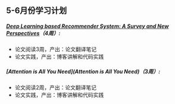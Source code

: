 ## 5-6月份学习计划

##### [Deep Learning based Recommender System: A Survey and New Perspectives](<https://arxiv.org/pdf/1707.07435.pdf>)（4周）:

* 论文阅读3周，产出：论文翻译笔记
* 论文实践，产出：博客讲解和代码实践

##### [Attention is All You Need](Attention is All You Need)（3周）:

- 论文阅读2周，产出：论文翻译笔记
- 论文实践，产出：博客讲解和代码实践

